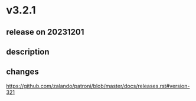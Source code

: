 # v3.2.1

## release on 20231201

## description

## changes

<a href="https://github.com/zalando/patroni/blob/master/docs/releases.rst#version-321">https://github.com/zalando/patroni/blob/master/docs/releases.rst#version-321</a>

